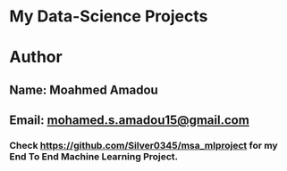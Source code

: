 # My Data-Science Projects

# Author
## Name: Moahmed Amadou
## Email: mohamed.s.amadou15@gmail.com

### Check https://github.com/Silver0345/msa_mlproject for my End To End Machine Learning Project.  
